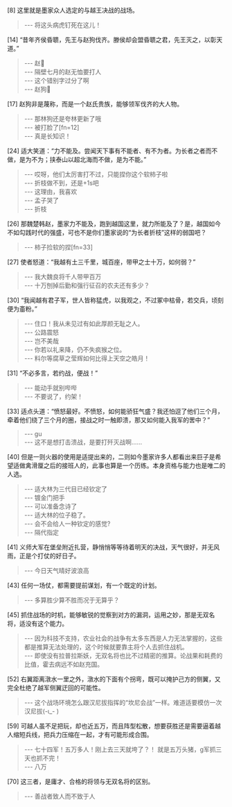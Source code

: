 
[8] 这里就是墨家众人选定的与越王决战的战场。
>--- 将这头病虎钉死在这儿！<br>

[14] “昔年齐侯昏聩，先王与赵狗伐齐。滕侯却会盟昏聩之君，先王灭之，以彰天道。”
>--- 赵🐶<br>
>--- 隔壁七月的赵无恤要打人<br>
>--- 这个错别字过分了啊<br>
>--- 赵狗🐶<br>

[17] 赵狗非是蔑称，而是一个赵氏贵族，能够领军伐齐的大人物。
>--- 那林狗还是夸林更新了哦<br>
>--- 被打脸了[fn=12]<br>
>--- 真是长知识！<br>

[24] 适大笑道：“力不能及。尝闻天下事有不能者、有不为者。为长者之者而不做，是为不为；挟泰山以超北海而不做，是为不能。”
>--- 哎呀，他们太厉害打不过，只能捏你这个软柿子啦<br>
>--- 折枝做不到，还是+1s吧<br>
>--- 这理由，我喜欢<br>
>--- 孟子哭了<br>
>--- 折枝<br>

[26] 那魏楚韩赵，墨家力不能及，跑到越国这里，就力所能及了？是，越国如今不如勾践时代的强盛，可也不是你们墨家说的“为长者折枝”这样的弱国吧？
>--- 柿子捡软的捏[fn=33]<br>

[27] 使者怒道：“我越有土三千里，城百座，带甲之士十万，如何弱？”
>--- 我大魏良将千人带甲百万<br>
>--- 十万刨掉后勤和强行征召的农夫还有多少？<br>

[30] “我闻越有君子军，世人皆称猛虎，以我观之，不过冢中枯骨，若交兵，顷刻便为齑粉。”
>--- 住口！我从未见过有如此厚颜无耻之人。<br>
>--- 公路震怒<br>
>--- 岂不美哉<br>
>--- 你若以礼来降，仍不失疯猴之位。<br>
>--- 料尔等腐草之莹辉如何比得上天空之皓月！<br>

[31] “不必多言，若约战，便战！”
>--- 能动手就别哔哔<br>
>--- 不要说了，约架！<br>

[33] 适点头道：“愤怒最好。不愤怒，如何能骄狂气盛？我还怕逗了他们三个月，牵着他们绕了三个月的圈，接战之时一触即溃，那又如何能入我军的罟中？”
>--- gu<br>
>--- 这不是想打击溃战，是要打歼灭战啊……<br>

[40] 但是一则火器的使用是适提出来的，二则如今墨家许多人都看出来巨子是希望适做禽滑厘之后的接班人的，此事也算是一个历练。本身资格与能力也是唯二的人选。
>--- 适大林为三代目已经钦定了<br>
>--- 镀金门把手<br>
>--- 可以准备念诗了<br>
>--- 适大林的位子稳了。<br>
>--- 会不会给人一种钦定的感觉?<br>
>--- 隔代指定<br>

[41] 义师大军在堡垒附近扎营，静悄悄等等待着明天的决战，天气很好，并无风雨，正是个打仗的好日子。
>--- 今日天气晴好波浪高<br>

[43] 任何一场仗，都需要提前谋划，有一个既定的计划。
>--- 多算胜少算不胜而况于无算乎？<br>

[45] 抓住战场的时机，能够敏锐的觉察到对方的漏洞，运用之妙，那是无双名将，适没有这个能力。
>--- 因为科技不支持，农业社会的战争有太多东西是人力无法掌握的，这些都是推算无法处理的，这个时候就要靠主将个人去抓住战机。<br>
>--- 即使没有拉普拉斯妖，无双名将也比不过精密的推算。论战果和耗费的比值，霍去病远不如赵充国。<br>

[52] 右翼距离潡水一里之外，潡水的下面有个拐弯，既可以掩护己方的侧翼，又完全杜绝了越军侧翼迂回的可能性。
>--- 这个战场环境怎么跟汉尼拔指挥的“坎尼会战”一样。难道适要模仿一次汉尼拔(-ι_- )<br>

[59] 可越人虽不足把玩，却也近五万，而且阵型松散，想要获胜还是需要逼着越人缩短兵线，把兵力压缩在一起，才有可能形成合围。
>--- 七十四军！五万多人！刚上去三天就垮了？！
就是五万头猪，g军抓三天也抓不完！<br>
>--- 八万<br>

[70] 这三者，是庸才、合格的将领与无双名将的区别。
>--- 善战者致人而不致于人<br>
